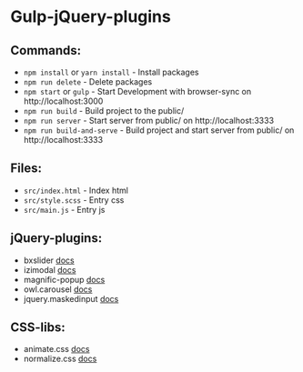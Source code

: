 # Gulp-jQuery-plugins

## Commands:
* `npm install` or `yarn install` - Install packages
* `npm run delete` - Delete packages
* `npm start` or `gulp` - Start Development with browser-sync on http://localhost:3000
* `npm run build` - Build project to the public/
* `npm run server` - Start server from public/ on http://localhost:3333
* `npm run build-and-serve` - Build project and start server from public/ on http://localhost:3333

## Files:
* `src/index.html` - Index html
* `src/style.scss` - Entry css
* `src/main.js` - Entry js

## jQuery-plugins:
* bxslider [docs](https://bxslider.com/)
* izimodal [docs](http://izimodal.marcelodolce.com/)
* magnific-popup [docs](http://dimsemenov.com/plugins/magnific-popup/)
* owl.carousel [docs](https://owlcarousel2.github.io/OwlCarousel2/)
* jquery.maskedinput [docs](https://github.com/digitalBush/jquery.maskedinput)

## CSS-libs:
* animate.css [docs](https://daneden.github.io/animate.css/)
* normalize.css [docs](https://necolas.github.io/normalize.css/)
